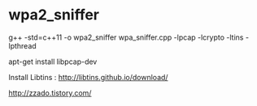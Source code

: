 # wpa2_sniffer

g++ -std=c++11 -o wpa2_sniffer wpa_sniffer.cpp -lpcap -lcrypto -ltins -lpthread

apt-get install libpcap-dev

Install Libtins : http://libtins.github.io/download/

http://zzado.tistory.com/
